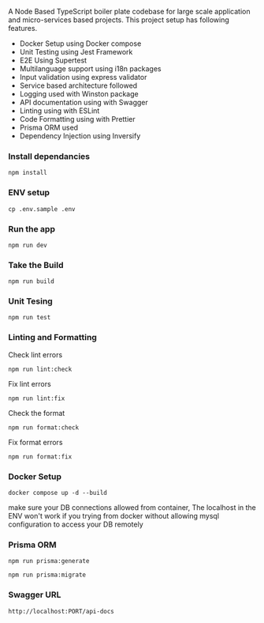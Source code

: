 A Node Based TypeScript boiler plate codebase for large scale application and micro-services based projects.
This project setup has following features.

* Docker Setup using Docker compose
* Unit Testing using Jest Framework
* E2E Using Supertest
* Multilanguage support using i18n packages
* Input validation using express validator
* Service based architecture followed
* Logging used with Winston package
* API documentation using with Swagger
* Linting using with ESLint
* Code Formatting using with Prettier
* Prisma ORM used
* Dependency Injection using Inversify

### Install dependancies 

`npm install`

### ENV setup

`cp .env.sample .env`

### Run the app

`npm run dev`

### Take the Build

`npm run build`

### Unit Tesing

`npm run test`


### Linting and Formatting

Check lint errors

`npm run lint:check`

Fix lint errors

`npm run lint:fix`

Check the format

`npm run format:check`

Fix format errors

`npm run format:fix`

### Docker Setup

`docker compose up -d --build`

make sure your DB connections allowed from container, The localhost in the ENV won't work if you trying from docker without allowing mysql configuration to access your DB remotely

### Prisma ORM

`npm run prisma:generate`

`npm run prisma:migrate`

### Swagger URL

`http://localhost:PORT/api-docs`

